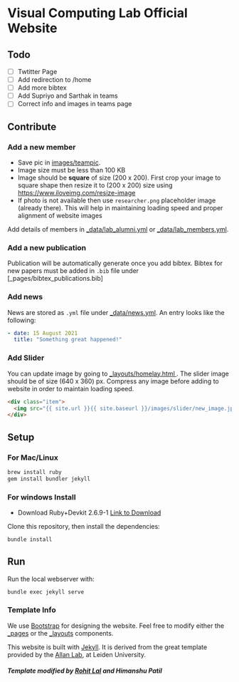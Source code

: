 # Visual Computing Lab Official Website

## Todo

- [ ] Twtitter Page
- [ ] Add redirection to /home
- [ ] Add more bibtex
- [ ] Add Supriyo and Sarthak in teams
- [ ] Correct info and images in teams page

## Contribute

### Add a new member

- Save pic in [images/teampic](images/teampic). 
- Image size must be less than 100 KB
- Image should be **square** of size (200 x 200). First crop your image to square shape then resize it to (200 x 200) size using https://www.iloveimg.com/resize-image 
- If photo is not available then use `researcher.png` placeholder image (already there).
This will help in maintaining loading speed and proper alignment of website images

Add details of members in [_data/lab_alumni.yml](_data/lab_alumni.yml) or [_data/lab_members.yml](_data/lab_members.yml). 

### Add a new publication

Publication will be automatically generate once you add bibtex.
Bibtex for new papers must be added in `.bib` file under [_pages/bibtex_publications.bib]

### Add news

News are stored as `.yml` file under [_data/news.yml](_data/news.yml).
An entry looks like the following:
```yaml
- date: 15 August 2021
  title: "Something great happened!"
```

### Add Slider

You can update image by going to [_layouts/homelay.html ](_layouts/homelay.html).
The slider image should be of size (640 x 360) px. Compress any image before adding to website in order to maintain loading speed.

```html
<div class="item">
  <img src="{{ site.url }}{{ site.baseurl }}/images/slider/new_image.jpg" alt="Slide 3" />
</div>
```

## Setup

### For Mac/Linux

``` bash
brew install ruby
gem install bundler jekyll
```

### For windows Install 
- Download Ruby+Devkit 2.6.9-1 [Link to Download](https://github.com/oneclick/rubyinstaller2/releases/download/RubyInstaller-2.6.9-1/rubyinstaller-devkit-2.6.9-1-x64.exe)
  
Clone this repository, then install the dependencies:


``` bash
bundle install
```

## Run

Run the local webserver with:

``` bash
bundle exec jekyll serve
```

### Template Info

We use [Bootstrap](https://getbootstrap.com/) for designing the website.
Feel free to modify either the [_pages](_pages/) or the
[_layouts](_layouts/) components.

This website is built with [Jekyll](https://jekyllrb.com/).
It is derived from the great template provided by the
[Allan Lab](https://www.allanlab.org/aboutwebsite.html), at Leiden University.

##### Template modified by [Rohit Lal](https://rohitlal.net) and Himanshu Patil
